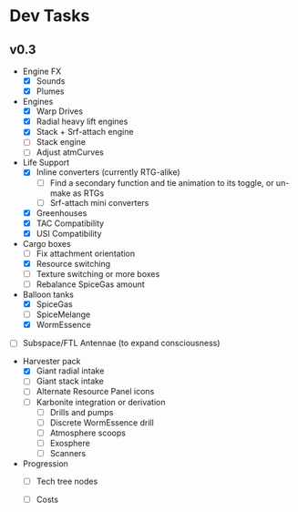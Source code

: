 # Dev Tasks
## v0.3

* Engine FX
  * [x] Sounds
  * [x] Plumes
* Engines
  * [x] Warp Drives
  * [x] Radial heavy lift engines
  * [x] Stack + Srf-attach engine
  * [ ] Stack engine
  * [ ] Adjust atmCurves
* Life Support
  * [x] Inline converters (currently RTG-alike)
    * [ ] Find a secondary function and tie animation to its toggle, or un-make as RTGs
    * [ ] Srf-attach mini converters
  * [x] Greenhouses
  * [x] TAC Compatibility
  * [x] USI Compatibility
* Cargo boxes
  * [ ] Fix attachment orientation
  * [x] Resource switching
  * [ ] Texture switching or more boxes
  * [ ] Rebalance SpiceGas amount
* Balloon tanks
  * [x] SpiceGas
  * [ ] SpiceMelange
  * [x] WormEssence
* [ ] Subspace/FTL Antennae (to expand consciousness)
* Harvester pack
  * [x] Giant radial intake
  * [ ] Giant stack intake
  * [ ] Alternate Resource Panel icons
  * [ ] Karbonite integration or derivation
    * [ ] Drills and pumps
    * [ ] Discrete WormEssence drill
    * [ ] Atmosphere scoops
    * [ ] Exosphere
    * [ ] Scanners
* Progression
  * [ ] Tech tree nodes
  * [ ] Costs

